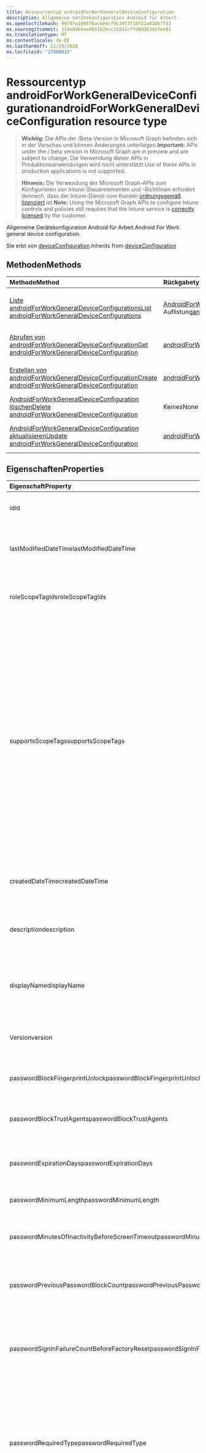 ```yaml
---
title: Ressourcentyp androidForWorkGeneralDeviceConfiguration
description: Allgemeine Gerätekonfiguration Android für Arbeit.
ms.openlocfilehash: 9979fa108970acbe4cf9c39f3f10f22a818b77d3
ms.sourcegitcommit: 334e84b4aed63162bcc31831cffd6d363dafee02
ms.translationtype: MT
ms.contentlocale: de-DE
ms.lasthandoff: 11/29/2018
ms.locfileid: "27060815"
---
```

# <a name="androidforworkgeneraldeviceconfiguration-resource-type"></a><span data-ttu-id="d203d-103">Ressourcentyp androidForWorkGeneralDeviceConfiguration</span><span class="sxs-lookup"><span data-stu-id="d203d-103">androidForWorkGeneralDeviceConfiguration resource type</span></span>

> <span data-ttu-id="d203d-104">**Wichtig:** Die APIs der /Beta-Version in Microsoft Graph befinden sich in der Vorschau und können Änderungen unterliegen.</span><span class="sxs-lookup"><span data-stu-id="d203d-104">**Important:** APIs under the / beta version in Microsoft Graph are in preview and are subject to change.</span></span> <span data-ttu-id="d203d-105">Die Verwendung dieser APIs in Produktionsanwendungen wird nicht unterstützt.</span><span class="sxs-lookup"><span data-stu-id="d203d-105">Use of these APIs in production applications is not supported.</span></span>

> <span data-ttu-id="d203d-106">**Hinweis:** Die Verwendung der Microsoft Graph-APIs zum Konfigurieren von Intune-Steuerelementen und -Richtlinien erfordert dennoch, dass der Intune-Dienst vom Kunden [ordnungsgemäß lizenziert](https://go.microsoft.com/fwlink/?linkid=839381) ist.</span><span class="sxs-lookup"><span data-stu-id="d203d-106">**Note:** Using the Microsoft Graph APIs to configure Intune controls and policies still requires that the Intune service is [correctly licensed](https://go.microsoft.com/fwlink/?linkid=839381) by the customer.</span></span>

<span data-ttu-id="d203d-107">Allgemeine Gerätekonfiguration Android für Arbeit.</span><span class="sxs-lookup"><span data-stu-id="d203d-107">Android For Work general device configuration.</span></span>

<span data-ttu-id="d203d-108">Sie erbt von [deviceConfiguration](../resources/intune-deviceconfig-deviceconfiguration.md).</span><span class="sxs-lookup"><span data-stu-id="d203d-108">Inherits from [deviceConfiguration](../resources/intune-deviceconfig-deviceconfiguration.md)</span></span>

## <a name="methods"></a><span data-ttu-id="d203d-109">Methoden</span><span class="sxs-lookup"><span data-stu-id="d203d-109">Methods</span></span>
|<span data-ttu-id="d203d-110">Methode</span><span class="sxs-lookup"><span data-stu-id="d203d-110">Method</span></span>|<span data-ttu-id="d203d-111">Rückgabetyp</span><span class="sxs-lookup"><span data-stu-id="d203d-111">Return Type</span></span>|<span data-ttu-id="d203d-112">Beschreibung</span><span class="sxs-lookup"><span data-stu-id="d203d-112">Description</span></span>|
|:---|:---|:---|
|[<span data-ttu-id="d203d-113">Liste androidForWorkGeneralDeviceConfigurations</span><span class="sxs-lookup"><span data-stu-id="d203d-113">List androidForWorkGeneralDeviceConfigurations</span></span>](../api/intune-deviceconfig-androidforworkgeneraldeviceconfiguration-list.md)|<span data-ttu-id="d203d-114">[AndroidForWorkGeneralDeviceConfiguration](../resources/intune-deviceconfig-androidforworkgeneraldeviceconfiguration.md) -Auflistung</span><span class="sxs-lookup"><span data-stu-id="d203d-114">[androidForWorkGeneralDeviceConfiguration](../resources/intune-deviceconfig-androidforworkgeneraldeviceconfiguration.md) collection</span></span>|<span data-ttu-id="d203d-115">Listeneigenschaften und Beziehungen der [AndroidForWorkGeneralDeviceConfiguration](../resources/intune-deviceconfig-androidforworkgeneraldeviceconfiguration.md) -Objekte.</span><span class="sxs-lookup"><span data-stu-id="d203d-115">List properties and relationships of the [androidForWorkGeneralDeviceConfiguration](../resources/intune-deviceconfig-androidforworkgeneraldeviceconfiguration.md) objects.</span></span>|
|[<span data-ttu-id="d203d-116">Abrufen von androidForWorkGeneralDeviceConfiguration</span><span class="sxs-lookup"><span data-stu-id="d203d-116">Get androidForWorkGeneralDeviceConfiguration</span></span>](../api/intune-deviceconfig-androidforworkgeneraldeviceconfiguration-get.md)|[<span data-ttu-id="d203d-117">androidForWorkGeneralDeviceConfiguration</span><span class="sxs-lookup"><span data-stu-id="d203d-117">androidForWorkGeneralDeviceConfiguration</span></span>](../resources/intune-deviceconfig-androidforworkgeneraldeviceconfiguration.md)|<span data-ttu-id="d203d-118">Lesen Sie Eigenschaften und Beziehungen des [AndroidForWorkGeneralDeviceConfiguration](../resources/intune-deviceconfig-androidforworkgeneraldeviceconfiguration.md) -Objekts.</span><span class="sxs-lookup"><span data-stu-id="d203d-118">Read properties and relationships of the [androidForWorkGeneralDeviceConfiguration](../resources/intune-deviceconfig-androidforworkgeneraldeviceconfiguration.md) object.</span></span>|
|[<span data-ttu-id="d203d-119">Erstellen von androidForWorkGeneralDeviceConfiguration</span><span class="sxs-lookup"><span data-stu-id="d203d-119">Create androidForWorkGeneralDeviceConfiguration</span></span>](../api/intune-deviceconfig-androidforworkgeneraldeviceconfiguration-create.md)|[<span data-ttu-id="d203d-120">androidForWorkGeneralDeviceConfiguration</span><span class="sxs-lookup"><span data-stu-id="d203d-120">androidForWorkGeneralDeviceConfiguration</span></span>](../resources/intune-deviceconfig-androidforworkgeneraldeviceconfiguration.md)|<span data-ttu-id="d203d-121">Erstellen eines neuen [AndroidForWorkGeneralDeviceConfiguration](../resources/intune-deviceconfig-androidforworkgeneraldeviceconfiguration.md) -Objekts.</span><span class="sxs-lookup"><span data-stu-id="d203d-121">Create a new [androidForWorkGeneralDeviceConfiguration](../resources/intune-deviceconfig-androidforworkgeneraldeviceconfiguration.md) object.</span></span>|
|[<span data-ttu-id="d203d-122">AndroidForWorkGeneralDeviceConfiguration löschen</span><span class="sxs-lookup"><span data-stu-id="d203d-122">Delete androidForWorkGeneralDeviceConfiguration</span></span>](../api/intune-deviceconfig-androidforworkgeneraldeviceconfiguration-delete.md)|<span data-ttu-id="d203d-123">Keines</span><span class="sxs-lookup"><span data-stu-id="d203d-123">None</span></span>|<span data-ttu-id="d203d-124">Löscht eine [AndroidForWorkGeneralDeviceConfiguration](../resources/intune-deviceconfig-androidforworkgeneraldeviceconfiguration.md).</span><span class="sxs-lookup"><span data-stu-id="d203d-124">Deletes a [androidForWorkGeneralDeviceConfiguration](../resources/intune-deviceconfig-androidforworkgeneraldeviceconfiguration.md).</span></span>|
|[<span data-ttu-id="d203d-125">AndroidForWorkGeneralDeviceConfiguration aktualisieren</span><span class="sxs-lookup"><span data-stu-id="d203d-125">Update androidForWorkGeneralDeviceConfiguration</span></span>](../api/intune-deviceconfig-androidforworkgeneraldeviceconfiguration-update.md)|[<span data-ttu-id="d203d-126">androidForWorkGeneralDeviceConfiguration</span><span class="sxs-lookup"><span data-stu-id="d203d-126">androidForWorkGeneralDeviceConfiguration</span></span>](../resources/intune-deviceconfig-androidforworkgeneraldeviceconfiguration.md)|<span data-ttu-id="d203d-127">Aktualisieren Sie die Eigenschaften eines [AndroidForWorkGeneralDeviceConfiguration](../resources/intune-deviceconfig-androidforworkgeneraldeviceconfiguration.md) -Objekts.</span><span class="sxs-lookup"><span data-stu-id="d203d-127">Update the properties of a [androidForWorkGeneralDeviceConfiguration](../resources/intune-deviceconfig-androidforworkgeneraldeviceconfiguration.md) object.</span></span>|

## <a name="properties"></a><span data-ttu-id="d203d-128">Eigenschaften</span><span class="sxs-lookup"><span data-stu-id="d203d-128">Properties</span></span>
|<span data-ttu-id="d203d-129">Eigenschaft</span><span class="sxs-lookup"><span data-stu-id="d203d-129">Property</span></span>|<span data-ttu-id="d203d-130">Typ</span><span class="sxs-lookup"><span data-stu-id="d203d-130">Type</span></span>|<span data-ttu-id="d203d-131">Beschreibung</span><span class="sxs-lookup"><span data-stu-id="d203d-131">Description</span></span>|
|:---|:---|:---|
|<span data-ttu-id="d203d-132">id</span><span class="sxs-lookup"><span data-stu-id="d203d-132">id</span></span>|<span data-ttu-id="d203d-133">String</span><span class="sxs-lookup"><span data-stu-id="d203d-133">String</span></span>|<span data-ttu-id="d203d-134">Schlüssel der Entität</span><span class="sxs-lookup"><span data-stu-id="d203d-134">Key of the entity.</span></span> <span data-ttu-id="d203d-135">Geerbt von [deviceConfiguration](../resources/intune-deviceconfig-deviceconfiguration.md).</span><span class="sxs-lookup"><span data-stu-id="d203d-135">Inherited from [deviceConfiguration](../resources/intune-deviceconfig-deviceconfiguration.md)</span></span>|
|<span data-ttu-id="d203d-136">lastModifiedDateTime</span><span class="sxs-lookup"><span data-stu-id="d203d-136">lastModifiedDateTime</span></span>|<span data-ttu-id="d203d-137">DateTimeOffset</span><span class="sxs-lookup"><span data-stu-id="d203d-137">DateTimeOffset</span></span>|<span data-ttu-id="d203d-138">Datum und Uhrzeit der letzten Änderung des Objekts.</span><span class="sxs-lookup"><span data-stu-id="d203d-138">DateTime the object was last modified.</span></span> <span data-ttu-id="d203d-139">Geerbt von [deviceConfiguration](../resources/intune-deviceconfig-deviceconfiguration.md).</span><span class="sxs-lookup"><span data-stu-id="d203d-139">Inherited from [deviceConfiguration](../resources/intune-deviceconfig-deviceconfiguration.md)</span></span>|
|<span data-ttu-id="d203d-140">roleScopeTagIds</span><span class="sxs-lookup"><span data-stu-id="d203d-140">roleScopeTagIds</span></span>|<span data-ttu-id="d203d-141">Collection von Objekten des Typs „String“</span><span class="sxs-lookup"><span data-stu-id="d203d-141">String collection</span></span>|<span data-ttu-id="d203d-142">Liste der Bereich Tags für diese Instanz der Entität.</span><span class="sxs-lookup"><span data-stu-id="d203d-142">List of Scope Tags for this Entity instance.</span></span> <span data-ttu-id="d203d-143">Geerbt von [deviceConfiguration](../resources/intune-deviceconfig-deviceconfiguration.md).</span><span class="sxs-lookup"><span data-stu-id="d203d-143">Inherited from [deviceConfiguration](../resources/intune-deviceconfig-deviceconfiguration.md)</span></span>|
|<span data-ttu-id="d203d-144">supportsScopeTags</span><span class="sxs-lookup"><span data-stu-id="d203d-144">supportsScopeTags</span></span>|<span data-ttu-id="d203d-145">Boolesch</span><span class="sxs-lookup"><span data-stu-id="d203d-145">Boolean</span></span>|<span data-ttu-id="d203d-146">Gibt an, ob die zugrunde liegende Gerätekonfiguration die Zuweisung von Bereich Kategorien unterstützt.</span><span class="sxs-lookup"><span data-stu-id="d203d-146">Indicates whether or not the underlying Device Configuration supports the assignment of scope tags.</span></span> <span data-ttu-id="d203d-147">Zuweisen der ScopeTags-Eigenschaft ist nicht zulässig, wenn dieser Wert false ist und Entitäten nicht bereichsbezogenen Benutzern angezeigt werden.</span><span class="sxs-lookup"><span data-stu-id="d203d-147">Assigning to the ScopeTags property is not allowed when this value is false and entities will not be visible to scoped users.</span></span> <span data-ttu-id="d203d-148">Dies tritt für Legacy-Richtlinien in Silverlight erstellt und kann durch Löschen und Neuerstellen der Richtlinie in der Azure-Verwaltungsportal aufgelöst werden.</span><span class="sxs-lookup"><span data-stu-id="d203d-148">This occurs for Legacy policies created in Silverlight and can be resolved by deleting and recreating the policy in the Azure Portal.</span></span> <span data-ttu-id="d203d-149">Diese Eigenschaft ist schreibgeschützt.</span><span class="sxs-lookup"><span data-stu-id="d203d-149">This property is read-only.</span></span> <span data-ttu-id="d203d-150">Geerbt von [deviceConfiguration](../resources/intune-deviceconfig-deviceconfiguration.md).</span><span class="sxs-lookup"><span data-stu-id="d203d-150">Inherited from [deviceConfiguration](../resources/intune-deviceconfig-deviceconfiguration.md)</span></span>|
|<span data-ttu-id="d203d-151">createdDateTime</span><span class="sxs-lookup"><span data-stu-id="d203d-151">createdDateTime</span></span>|<span data-ttu-id="d203d-152">DateTimeOffset</span><span class="sxs-lookup"><span data-stu-id="d203d-152">DateTimeOffset</span></span>|<span data-ttu-id="d203d-153">Datum und Uhrzeit der Erstellung des Objekts.</span><span class="sxs-lookup"><span data-stu-id="d203d-153">DateTime the object was created.</span></span> <span data-ttu-id="d203d-154">Geerbt von [deviceConfiguration](../resources/intune-deviceconfig-deviceconfiguration.md).</span><span class="sxs-lookup"><span data-stu-id="d203d-154">Inherited from [deviceConfiguration](../resources/intune-deviceconfig-deviceconfiguration.md)</span></span>|
|<span data-ttu-id="d203d-155">description</span><span class="sxs-lookup"><span data-stu-id="d203d-155">description</span></span>|<span data-ttu-id="d203d-156">String</span><span class="sxs-lookup"><span data-stu-id="d203d-156">String</span></span>|<span data-ttu-id="d203d-157">Beschreibung der Gerätekonfiguration (vom Administrator festgelegt).</span><span class="sxs-lookup"><span data-stu-id="d203d-157">Admin provided description of the Device Configuration.</span></span> <span data-ttu-id="d203d-158">Geerbt von [deviceConfiguration](../resources/intune-deviceconfig-deviceconfiguration.md).</span><span class="sxs-lookup"><span data-stu-id="d203d-158">Inherited from [deviceConfiguration](../resources/intune-deviceconfig-deviceconfiguration.md)</span></span>|
|<span data-ttu-id="d203d-159">displayName</span><span class="sxs-lookup"><span data-stu-id="d203d-159">displayName</span></span>|<span data-ttu-id="d203d-160">String</span><span class="sxs-lookup"><span data-stu-id="d203d-160">String</span></span>|<span data-ttu-id="d203d-161">Name der Gerätekonfiguration (vom Administrator festgelegt).</span><span class="sxs-lookup"><span data-stu-id="d203d-161">Admin provided name of the device configuration.</span></span> <span data-ttu-id="d203d-162">Geerbt von [deviceConfiguration](../resources/intune-deviceconfig-deviceconfiguration.md).</span><span class="sxs-lookup"><span data-stu-id="d203d-162">Inherited from [deviceConfiguration](../resources/intune-deviceconfig-deviceconfiguration.md)</span></span>|
|<span data-ttu-id="d203d-163">Version</span><span class="sxs-lookup"><span data-stu-id="d203d-163">version</span></span>|<span data-ttu-id="d203d-164">Int32</span><span class="sxs-lookup"><span data-stu-id="d203d-164">Int32</span></span>|<span data-ttu-id="d203d-165">Version der Gerätekonfiguration.</span><span class="sxs-lookup"><span data-stu-id="d203d-165">Version of the device configuration.</span></span> <span data-ttu-id="d203d-166">Geerbt von [deviceConfiguration](../resources/intune-deviceconfig-deviceconfiguration.md).</span><span class="sxs-lookup"><span data-stu-id="d203d-166">Inherited from [deviceConfiguration](../resources/intune-deviceconfig-deviceconfiguration.md)</span></span>|
|<span data-ttu-id="d203d-167">passwordBlockFingerprintUnlock</span><span class="sxs-lookup"><span data-stu-id="d203d-167">passwordBlockFingerprintUnlock</span></span>|<span data-ttu-id="d203d-168">Boolescher Wert</span><span class="sxs-lookup"><span data-stu-id="d203d-168">Boolean</span></span>|<span data-ttu-id="d203d-169">Gibt an, ob die Entsperrung durch Fingerabdruck blockiert werden soll.</span><span class="sxs-lookup"><span data-stu-id="d203d-169">Indicates whether or not to block fingerprint unlock.</span></span>|
|<span data-ttu-id="d203d-170">passwordBlockTrustAgents</span><span class="sxs-lookup"><span data-stu-id="d203d-170">passwordBlockTrustAgents</span></span>|<span data-ttu-id="d203d-171">Boolescher Wert</span><span class="sxs-lookup"><span data-stu-id="d203d-171">Boolean</span></span>|<span data-ttu-id="d203d-172">Gibt an, ob Smart Lock oder andere Vertrauensstellungs-Agents blockiert werden sollen.</span><span class="sxs-lookup"><span data-stu-id="d203d-172">Indicates whether or not to block Smart Lock and other trust agents.</span></span>|
|<span data-ttu-id="d203d-173">passwordExpirationDays</span><span class="sxs-lookup"><span data-stu-id="d203d-173">passwordExpirationDays</span></span>|<span data-ttu-id="d203d-174">Int32</span><span class="sxs-lookup"><span data-stu-id="d203d-174">Int32</span></span>|<span data-ttu-id="d203d-175">Zeit in Tagen bis zum Ablaufen des Kennworts.</span><span class="sxs-lookup"><span data-stu-id="d203d-175">Number of days before the password expires.</span></span> <span data-ttu-id="d203d-176">Gültige Werte: 1 bis 365.</span><span class="sxs-lookup"><span data-stu-id="d203d-176">Valid values 1 to 365</span></span>|
|<span data-ttu-id="d203d-177">passwordMinimumLength</span><span class="sxs-lookup"><span data-stu-id="d203d-177">passwordMinimumLength</span></span>|<span data-ttu-id="d203d-178">Int32</span><span class="sxs-lookup"><span data-stu-id="d203d-178">Int32</span></span>|<span data-ttu-id="d203d-179">Mindestlänge von Kennwörtern.</span><span class="sxs-lookup"><span data-stu-id="d203d-179">Minimum length of passwords.</span></span> <span data-ttu-id="d203d-180">Gültige Werte: 4 bis 16.</span><span class="sxs-lookup"><span data-stu-id="d203d-180">Valid values 4 to 16</span></span>|
|<span data-ttu-id="d203d-181">passwordMinutesOfInactivityBeforeScreenTimeout</span><span class="sxs-lookup"><span data-stu-id="d203d-181">passwordMinutesOfInactivityBeforeScreenTimeout</span></span>|<span data-ttu-id="d203d-182">Int32</span><span class="sxs-lookup"><span data-stu-id="d203d-182">Int32</span></span>|<span data-ttu-id="d203d-183">Zeitraum von Inaktivität in Minuten, bevor es zu einem Bildschirmtimeout kommt</span><span class="sxs-lookup"><span data-stu-id="d203d-183">Minutes of inactivity before the screen times out.</span></span>|
|<span data-ttu-id="d203d-184">passwordPreviousPasswordBlockCount</span><span class="sxs-lookup"><span data-stu-id="d203d-184">passwordPreviousPasswordBlockCount</span></span>|<span data-ttu-id="d203d-185">Int32</span><span class="sxs-lookup"><span data-stu-id="d203d-185">Int32</span></span>|<span data-ttu-id="d203d-186">Anzahl der zuletzt verwendeten Kennwörter, die nicht erneut verwendet werden dürfen.</span><span class="sxs-lookup"><span data-stu-id="d203d-186">Number of previous passwords to block.</span></span> <span data-ttu-id="d203d-187">Gültige Werte: 0 bis 24.</span><span class="sxs-lookup"><span data-stu-id="d203d-187">Valid values 0 to 24</span></span>|
|<span data-ttu-id="d203d-188">passwordSignInFailureCountBeforeFactoryReset</span><span class="sxs-lookup"><span data-stu-id="d203d-188">passwordSignInFailureCountBeforeFactoryReset</span></span>|<span data-ttu-id="d203d-189">Int32</span><span class="sxs-lookup"><span data-stu-id="d203d-189">Int32</span></span>|<span data-ttu-id="d203d-190">Legt fest, nach wie vielen fehlgeschlagenen Anmeldeversuchen eine Zurücksetzung auf die Werkseinstellungen durchgeführt wird.</span><span class="sxs-lookup"><span data-stu-id="d203d-190">Number of sign in failures allowed before factory reset.</span></span> <span data-ttu-id="d203d-191">Gültige Werte: 4 bis 11.</span><span class="sxs-lookup"><span data-stu-id="d203d-191">Valid values 4 to 11</span></span>|
|<span data-ttu-id="d203d-192">passwordRequiredType</span><span class="sxs-lookup"><span data-stu-id="d203d-192">passwordRequiredType</span></span>|[<span data-ttu-id="d203d-193">androidForWorkRequiredPasswordType</span><span class="sxs-lookup"><span data-stu-id="d203d-193">androidForWorkRequiredPasswordType</span></span>](../resources/intune-deviceconfig-androidforworkrequiredpasswordtype.md)|<span data-ttu-id="d203d-194">Geforderter Kennworttyp.</span><span class="sxs-lookup"><span data-stu-id="d203d-194">Type of password that is required.</span></span> <span data-ttu-id="d203d-195">Mögliche Werte sind: `deviceDefault`, `lowSecurityBiometric`, `required`, `atLeastNumeric`, `numericComplex`, `atLeastAlphabetic`, `atLeastAlphanumeric` und `alphanumericWithSymbols`.</span><span class="sxs-lookup"><span data-stu-id="d203d-195">Possible values are: `deviceDefault`, `lowSecurityBiometric`, `required`, `atLeastNumeric`, `numericComplex`, `atLeastAlphabetic`, `atLeastAlphanumeric`, `alphanumericWithSymbols`.</span></span>|
|<span data-ttu-id="d203d-196">workProfileDataSharingType</span><span class="sxs-lookup"><span data-stu-id="d203d-196">workProfileDataSharingType</span></span>|[<span data-ttu-id="d203d-197">androidForWorkCrossProfileDataSharingType</span><span class="sxs-lookup"><span data-stu-id="d203d-197">androidForWorkCrossProfileDataSharingType</span></span>](../resources/intune-deviceconfig-androidforworkcrossprofiledatasharingtype.md)|<span data-ttu-id="d203d-198">Typ der Daten, die Freigabe ist zulässig.</span><span class="sxs-lookup"><span data-stu-id="d203d-198">Type of data sharing that is allowed.</span></span> <span data-ttu-id="d203d-199">Mögliche Werte: sind `deviceDefault`, `preventAny`, `allowPersonalToWork` und `noRestrictions`.</span><span class="sxs-lookup"><span data-stu-id="d203d-199">Possible values are: `deviceDefault`, `preventAny`, `allowPersonalToWork`, `noRestrictions`.</span></span>|
|<span data-ttu-id="d203d-200">workProfileBlockNotificationsWhileDeviceLocked</span><span class="sxs-lookup"><span data-stu-id="d203d-200">workProfileBlockNotificationsWhileDeviceLocked</span></span>|<span data-ttu-id="d203d-201">Boolesch</span><span class="sxs-lookup"><span data-stu-id="d203d-201">Boolean</span></span>|<span data-ttu-id="d203d-202">Gibt an, ob beim Gerät gesperrt Benachrichtigungen zu blockieren.</span><span class="sxs-lookup"><span data-stu-id="d203d-202">Indicates whether or not to block notifications while device locked.</span></span>|
|<span data-ttu-id="d203d-203">workProfileBlockAddingAccounts</span><span class="sxs-lookup"><span data-stu-id="d203d-203">workProfileBlockAddingAccounts</span></span>|<span data-ttu-id="d203d-204">Boolesch</span><span class="sxs-lookup"><span data-stu-id="d203d-204">Boolean</span></span>|<span data-ttu-id="d203d-205">Blockieren Sie den Benutzer hinzufügen/entfernen von Konten im Profil Arbeit.</span><span class="sxs-lookup"><span data-stu-id="d203d-205">Block users from adding/removing accounts in work profile.</span></span>|
|<span data-ttu-id="d203d-206">workProfileBluetoothEnableContactSharing</span><span class="sxs-lookup"><span data-stu-id="d203d-206">workProfileBluetoothEnableContactSharing</span></span>|<span data-ttu-id="d203d-207">Boolesch</span><span class="sxs-lookup"><span data-stu-id="d203d-207">Boolean</span></span>|<span data-ttu-id="d203d-208">Können Sie Bluetooth-Geräte können Kontakte im Unternehmen zugreifen.</span><span class="sxs-lookup"><span data-stu-id="d203d-208">Allow bluetooth devices to access enterprise contacts.</span></span>|
|<span data-ttu-id="d203d-209">workProfileBlockScreenCapture</span><span class="sxs-lookup"><span data-stu-id="d203d-209">workProfileBlockScreenCapture</span></span>|<span data-ttu-id="d203d-210">Boolesch</span><span class="sxs-lookup"><span data-stu-id="d203d-210">Boolean</span></span>|<span data-ttu-id="d203d-211">Blockiert die Bildschirmaufnahme im Profil Arbeit.</span><span class="sxs-lookup"><span data-stu-id="d203d-211">Block screen capture in work profile.</span></span>|
|<span data-ttu-id="d203d-212">workProfileBlockCrossProfileCallerId</span><span class="sxs-lookup"><span data-stu-id="d203d-212">workProfileBlockCrossProfileCallerId</span></span>|<span data-ttu-id="d203d-213">Boolesch</span><span class="sxs-lookup"><span data-stu-id="d203d-213">Boolean</span></span>|<span data-ttu-id="d203d-214">Block Anzeige Arbeit Profil Anrufer-ID im persönlichen Profil.</span><span class="sxs-lookup"><span data-stu-id="d203d-214">Block display work profile caller ID in personal profile.</span></span>|
|<span data-ttu-id="d203d-215">workProfileBlockCamera</span><span class="sxs-lookup"><span data-stu-id="d203d-215">workProfileBlockCamera</span></span>|<span data-ttu-id="d203d-216">Boolesch</span><span class="sxs-lookup"><span data-stu-id="d203d-216">Boolean</span></span>|<span data-ttu-id="d203d-217">Blockieren der Profil Kamera.</span><span class="sxs-lookup"><span data-stu-id="d203d-217">Block work profile camera.</span></span>|
|<span data-ttu-id="d203d-218">workProfileBlockCrossProfileContactsSearch</span><span class="sxs-lookup"><span data-stu-id="d203d-218">workProfileBlockCrossProfileContactsSearch</span></span>|<span data-ttu-id="d203d-219">Boolesch</span><span class="sxs-lookup"><span data-stu-id="d203d-219">Boolean</span></span>|<span data-ttu-id="d203d-220">Verfügbarkeit der Block Arbeit Profil Kontakte im persönlichen Profil.</span><span class="sxs-lookup"><span data-stu-id="d203d-220">Block work profile contacts availability in personal profile.</span></span>|
|<span data-ttu-id="d203d-221">workProfileBlockCrossProfileCopyPaste</span><span class="sxs-lookup"><span data-stu-id="d203d-221">workProfileBlockCrossProfileCopyPaste</span></span>|<span data-ttu-id="d203d-222">Boolesch</span><span class="sxs-lookup"><span data-stu-id="d203d-222">Boolean</span></span>|<span data-ttu-id="d203d-223">Boolescher Wert, der angibt, wenn die Einstellung firewallübergreifenden disallow Profil kopieren und einfügen aktiviert ist.</span><span class="sxs-lookup"><span data-stu-id="d203d-223">Boolean that indicates if the setting disallow cross profile copy/paste is enabled.</span></span>|
|<span data-ttu-id="d203d-224">workProfileDefaultAppPermissionPolicy</span><span class="sxs-lookup"><span data-stu-id="d203d-224">workProfileDefaultAppPermissionPolicy</span></span>|[<span data-ttu-id="d203d-225">androidForWorkDefaultAppPermissionPolicyType</span><span class="sxs-lookup"><span data-stu-id="d203d-225">androidForWorkDefaultAppPermissionPolicyType</span></span>](../resources/intune-deviceconfig-androidforworkdefaultapppermissionpolicytype.md)|<span data-ttu-id="d203d-226">Geforderter Kennworttyp.</span><span class="sxs-lookup"><span data-stu-id="d203d-226">Type of password that is required.</span></span> <span data-ttu-id="d203d-227">Mögliche Werte: sind `deviceDefault`, `prompt`, `autoGrant` und `autoDeny`.</span><span class="sxs-lookup"><span data-stu-id="d203d-227">Possible values are: `deviceDefault`, `prompt`, `autoGrant`, `autoDeny`.</span></span>|
|<span data-ttu-id="d203d-228">workProfilePasswordBlockFingerprintUnlock</span><span class="sxs-lookup"><span data-stu-id="d203d-228">workProfilePasswordBlockFingerprintUnlock</span></span>|<span data-ttu-id="d203d-229">Boolesch</span><span class="sxs-lookup"><span data-stu-id="d203d-229">Boolean</span></span>|<span data-ttu-id="d203d-230">Gibt an, ob blockieren Fingerabdruck Entsperren für Arbeit Profil.</span><span class="sxs-lookup"><span data-stu-id="d203d-230">Indicates whether or not to block fingerprint unlock for work profile.</span></span>|
|<span data-ttu-id="d203d-231">workProfilePasswordBlockTrustAgents</span><span class="sxs-lookup"><span data-stu-id="d203d-231">workProfilePasswordBlockTrustAgents</span></span>|<span data-ttu-id="d203d-232">Boolesch</span><span class="sxs-lookup"><span data-stu-id="d203d-232">Boolean</span></span>|<span data-ttu-id="d203d-233">Gibt an, ob intelligente sperren und andere Trust-Agenten für Arbeit Profil zu blockieren.</span><span class="sxs-lookup"><span data-stu-id="d203d-233">Indicates whether or not to block Smart Lock and other trust agents for work profile.</span></span>|
|<span data-ttu-id="d203d-234">workProfilePasswordExpirationDays</span><span class="sxs-lookup"><span data-stu-id="d203d-234">workProfilePasswordExpirationDays</span></span>|<span data-ttu-id="d203d-235">Int32</span><span class="sxs-lookup"><span data-stu-id="d203d-235">Int32</span></span>|<span data-ttu-id="d203d-236">Anzahl von Tagen vor der Arbeit Profilkennwort läuft ab.</span><span class="sxs-lookup"><span data-stu-id="d203d-236">Number of days before the work profile password expires.</span></span> <span data-ttu-id="d203d-237">Gültige Werte: 1 bis 365.</span><span class="sxs-lookup"><span data-stu-id="d203d-237">Valid values 1 to 365</span></span>|
|<span data-ttu-id="d203d-238">workProfilePasswordMinimumLength</span><span class="sxs-lookup"><span data-stu-id="d203d-238">workProfilePasswordMinimumLength</span></span>|<span data-ttu-id="d203d-239">Int32</span><span class="sxs-lookup"><span data-stu-id="d203d-239">Int32</span></span>|<span data-ttu-id="d203d-240">Minimale Länge der Arbeit Profilkennwort.</span><span class="sxs-lookup"><span data-stu-id="d203d-240">Minimum length of work profile password.</span></span> <span data-ttu-id="d203d-241">Gültige Werte: 4 bis 16.</span><span class="sxs-lookup"><span data-stu-id="d203d-241">Valid values 4 to 16</span></span>|
|<span data-ttu-id="d203d-242">workProfilePasswordMinNumericCharacters</span><span class="sxs-lookup"><span data-stu-id="d203d-242">workProfilePasswordMinNumericCharacters</span></span>|<span data-ttu-id="d203d-243">Int32</span><span class="sxs-lookup"><span data-stu-id="d203d-243">Int32</span></span>|<span data-ttu-id="d203d-244">Minimale Anzahl der numerische Zeichen in Arbeit Profilkennwort erforderlich.</span><span class="sxs-lookup"><span data-stu-id="d203d-244">Minimum # of numeric characters required in work profile password.</span></span> <span data-ttu-id="d203d-245">Gültige Werte 1 bis 10</span><span class="sxs-lookup"><span data-stu-id="d203d-245">Valid values 1 to 10</span></span>|
|<span data-ttu-id="d203d-246">workProfilePasswordMinNonLetterCharacters</span><span class="sxs-lookup"><span data-stu-id="d203d-246">workProfilePasswordMinNonLetterCharacters</span></span>|<span data-ttu-id="d203d-247">Int32</span><span class="sxs-lookup"><span data-stu-id="d203d-247">Int32</span></span>|<span data-ttu-id="d203d-248">Minimale Anzahl der nicht-Buchstaben in Arbeit Profilkennwort erforderlich.</span><span class="sxs-lookup"><span data-stu-id="d203d-248">Minimum # of non-letter characters required in work profile password.</span></span> <span data-ttu-id="d203d-249">Gültige Werte 1 bis 10</span><span class="sxs-lookup"><span data-stu-id="d203d-249">Valid values 1 to 10</span></span>|
|<span data-ttu-id="d203d-250">workProfilePasswordMinLetterCharacters</span><span class="sxs-lookup"><span data-stu-id="d203d-250">workProfilePasswordMinLetterCharacters</span></span>|<span data-ttu-id="d203d-251">Int32</span><span class="sxs-lookup"><span data-stu-id="d203d-251">Int32</span></span>|<span data-ttu-id="d203d-252">Minimale Anzahl der Buchstaben in Arbeit Profilkennwort erforderlich.</span><span class="sxs-lookup"><span data-stu-id="d203d-252">Minimum # of letter characters required in work profile password.</span></span> <span data-ttu-id="d203d-253">Gültige Werte 1 bis 10</span><span class="sxs-lookup"><span data-stu-id="d203d-253">Valid values 1 to 10</span></span>|
|<span data-ttu-id="d203d-254">workProfilePasswordMinLowerCaseCharacters</span><span class="sxs-lookup"><span data-stu-id="d203d-254">workProfilePasswordMinLowerCaseCharacters</span></span>|<span data-ttu-id="d203d-255">Int32</span><span class="sxs-lookup"><span data-stu-id="d203d-255">Int32</span></span>|<span data-ttu-id="d203d-256">Minimale Anzahl der Kleinbuchstaben in Arbeit Profilkennwort erforderlich.</span><span class="sxs-lookup"><span data-stu-id="d203d-256">Minimum # of lower-case characters required in work profile password.</span></span> <span data-ttu-id="d203d-257">Gültige Werte 1 bis 10</span><span class="sxs-lookup"><span data-stu-id="d203d-257">Valid values 1 to 10</span></span>|
|<span data-ttu-id="d203d-258">workProfilePasswordMinUpperCaseCharacters</span><span class="sxs-lookup"><span data-stu-id="d203d-258">workProfilePasswordMinUpperCaseCharacters</span></span>|<span data-ttu-id="d203d-259">Int32</span><span class="sxs-lookup"><span data-stu-id="d203d-259">Int32</span></span>|<span data-ttu-id="d203d-260">Minimale Anzahl der Großbuchstaben in Arbeit Profilkennwort erforderlich.</span><span class="sxs-lookup"><span data-stu-id="d203d-260">Minimum # of upper-case characters required in work profile password.</span></span> <span data-ttu-id="d203d-261">Gültige Werte 1 bis 10</span><span class="sxs-lookup"><span data-stu-id="d203d-261">Valid values 1 to 10</span></span>|
|<span data-ttu-id="d203d-262">workProfilePasswordMinSymbolCharacters</span><span class="sxs-lookup"><span data-stu-id="d203d-262">workProfilePasswordMinSymbolCharacters</span></span>|<span data-ttu-id="d203d-263">Int32</span><span class="sxs-lookup"><span data-stu-id="d203d-263">Int32</span></span>|<span data-ttu-id="d203d-264">Minimale Anzahl der Symbole in Arbeit Profilkennwort erforderlich.</span><span class="sxs-lookup"><span data-stu-id="d203d-264">Minimum # of symbols required in work profile password.</span></span> <span data-ttu-id="d203d-265">Gültige Werte 1 bis 10</span><span class="sxs-lookup"><span data-stu-id="d203d-265">Valid values 1 to 10</span></span>|
|<span data-ttu-id="d203d-266">workProfilePasswordMinutesOfInactivityBeforeScreenTimeout</span><span class="sxs-lookup"><span data-stu-id="d203d-266">workProfilePasswordMinutesOfInactivityBeforeScreenTimeout</span></span>|<span data-ttu-id="d203d-267">Int32</span><span class="sxs-lookup"><span data-stu-id="d203d-267">Int32</span></span>|<span data-ttu-id="d203d-268">Zeitraum von Inaktivität in Minuten, bevor es zu einem Bildschirmtimeout kommt</span><span class="sxs-lookup"><span data-stu-id="d203d-268">Minutes of inactivity before the screen times out.</span></span>|
|<span data-ttu-id="d203d-269">workProfilePasswordPreviousPasswordBlockCount</span><span class="sxs-lookup"><span data-stu-id="d203d-269">workProfilePasswordPreviousPasswordBlockCount</span></span>|<span data-ttu-id="d203d-270">Int32</span><span class="sxs-lookup"><span data-stu-id="d203d-270">Int32</span></span>|<span data-ttu-id="d203d-271">Anzahl der vorherigen Arbeit Profil Kennwörter zu blockieren.</span><span class="sxs-lookup"><span data-stu-id="d203d-271">Number of previous work profile passwords to block.</span></span> <span data-ttu-id="d203d-272">Gültige Werte: 0 bis 24.</span><span class="sxs-lookup"><span data-stu-id="d203d-272">Valid values 0 to 24</span></span>|
|<span data-ttu-id="d203d-273">workProfilePasswordSignInFailureCountBeforeFactoryReset</span><span class="sxs-lookup"><span data-stu-id="d203d-273">workProfilePasswordSignInFailureCountBeforeFactoryReset</span></span>|<span data-ttu-id="d203d-274">Int32</span><span class="sxs-lookup"><span data-stu-id="d203d-274">Int32</span></span>|<span data-ttu-id="d203d-275">Anzahl der Anmeldung Fehler zulässig sind, bevor Arbeit Profil entfernt wird und alle Daten gelöscht.</span><span class="sxs-lookup"><span data-stu-id="d203d-275">Number of sign in failures allowed before work profile is removed and all corporate data deleted.</span></span> <span data-ttu-id="d203d-276">Gültige Werte: 4 bis 11.</span><span class="sxs-lookup"><span data-stu-id="d203d-276">Valid values 4 to 11</span></span>|
|<span data-ttu-id="d203d-277">workProfilePasswordRequiredType</span><span class="sxs-lookup"><span data-stu-id="d203d-277">workProfilePasswordRequiredType</span></span>|[<span data-ttu-id="d203d-278">androidForWorkRequiredPasswordType</span><span class="sxs-lookup"><span data-stu-id="d203d-278">androidForWorkRequiredPasswordType</span></span>](../resources/intune-deviceconfig-androidforworkrequiredpasswordtype.md)|<span data-ttu-id="d203d-279">Typ der Arbeit Profilkennwort, das erforderlich ist.</span><span class="sxs-lookup"><span data-stu-id="d203d-279">Type of work profile password that is required.</span></span> <span data-ttu-id="d203d-280">Mögliche Werte sind: `deviceDefault`, `lowSecurityBiometric`, `required`, `atLeastNumeric`, `numericComplex`, `atLeastAlphabetic`, `atLeastAlphanumeric` und `alphanumericWithSymbols`.</span><span class="sxs-lookup"><span data-stu-id="d203d-280">Possible values are: `deviceDefault`, `lowSecurityBiometric`, `required`, `atLeastNumeric`, `numericComplex`, `atLeastAlphabetic`, `atLeastAlphanumeric`, `alphanumericWithSymbols`.</span></span>|
|<span data-ttu-id="d203d-281">workProfileRequirePassword</span><span class="sxs-lookup"><span data-stu-id="d203d-281">workProfileRequirePassword</span></span>|<span data-ttu-id="d203d-282">Boolesch</span><span class="sxs-lookup"><span data-stu-id="d203d-282">Boolean</span></span>|<span data-ttu-id="d203d-283">Kennwort erforderlich ist oder nicht für Arbeit Profil</span><span class="sxs-lookup"><span data-stu-id="d203d-283">Password is required or not for work profile</span></span>|
|<span data-ttu-id="d203d-284">securityRequireVerifyApps</span><span class="sxs-lookup"><span data-stu-id="d203d-284">securityRequireVerifyApps</span></span>|<span data-ttu-id="d203d-285">Boolescher Wert</span><span class="sxs-lookup"><span data-stu-id="d203d-285">Boolean</span></span>|<span data-ttu-id="d203d-286">Legt fest, dass die Android-Funktion „Verify Apps“ aktiviert sein muss.</span><span class="sxs-lookup"><span data-stu-id="d203d-286">Require the Android Verify apps feature is turned on.</span></span>|
|<span data-ttu-id="d203d-287">vpnAlwaysOnPackageIdentifier</span><span class="sxs-lookup"><span data-stu-id="d203d-287">vpnAlwaysOnPackageIdentifier</span></span>|<span data-ttu-id="d203d-288">String</span><span class="sxs-lookup"><span data-stu-id="d203d-288">String</span></span>|<span data-ttu-id="d203d-289">Aktivieren Sie Sperrmodus für immer auf VPN.</span><span class="sxs-lookup"><span data-stu-id="d203d-289">Enable lockdown mode for always-on VPN.</span></span>|
|<span data-ttu-id="d203d-290">vpnEnableAlwaysOnLockdownMode</span><span class="sxs-lookup"><span data-stu-id="d203d-290">vpnEnableAlwaysOnLockdownMode</span></span>|<span data-ttu-id="d203d-291">Boolesch</span><span class="sxs-lookup"><span data-stu-id="d203d-291">Boolean</span></span>|<span data-ttu-id="d203d-292">Aktivieren Sie Sperrmodus für immer auf VPN.</span><span class="sxs-lookup"><span data-stu-id="d203d-292">Enable lockdown mode for always-on VPN.</span></span>|

## <a name="relationships"></a><span data-ttu-id="d203d-293">Beziehungen</span><span class="sxs-lookup"><span data-stu-id="d203d-293">Relationships</span></span>
|<span data-ttu-id="d203d-294">Beziehung</span><span class="sxs-lookup"><span data-stu-id="d203d-294">Relationship</span></span>|<span data-ttu-id="d203d-295">Typ</span><span class="sxs-lookup"><span data-stu-id="d203d-295">Type</span></span>|<span data-ttu-id="d203d-296">Beschreibung</span><span class="sxs-lookup"><span data-stu-id="d203d-296">Description</span></span>|
|:---|:---|:---|
|<span data-ttu-id="d203d-297">groupAssignments</span><span class="sxs-lookup"><span data-stu-id="d203d-297">groupAssignments</span></span>|<span data-ttu-id="d203d-298">[DeviceConfigurationGroupAssignment](../resources/intune-deviceconfig-deviceconfigurationgroupassignment.md) -Auflistung</span><span class="sxs-lookup"><span data-stu-id="d203d-298">[deviceConfigurationGroupAssignment](../resources/intune-deviceconfig-deviceconfigurationgroupassignment.md) collection</span></span>|<span data-ttu-id="d203d-299">Die Liste derGruppenzuweisungen für das Gerätekonfigurationsprofil.</span><span class="sxs-lookup"><span data-stu-id="d203d-299">The list of group assignments for the device configuration profile.</span></span> <span data-ttu-id="d203d-300">Geerbt von [deviceConfiguration](../resources/intune-deviceconfig-deviceconfiguration.md).</span><span class="sxs-lookup"><span data-stu-id="d203d-300">Inherited from [deviceConfiguration](../resources/intune-deviceconfig-deviceconfiguration.md)</span></span>|
|<span data-ttu-id="d203d-301">assignments</span><span class="sxs-lookup"><span data-stu-id="d203d-301">assignments</span></span>|<span data-ttu-id="d203d-302">[deviceConfigurationAssignment](../resources/intune-deviceconfig-deviceconfigurationassignment.md)-Sammlung</span><span class="sxs-lookup"><span data-stu-id="d203d-302">[deviceConfigurationAssignment](../resources/intune-deviceconfig-deviceconfigurationassignment.md) collection</span></span>|<span data-ttu-id="d203d-303">Liste der Zuweisungen für das Gerätekonfigurationsprofil.</span><span class="sxs-lookup"><span data-stu-id="d203d-303">The list of assignments for the device configuration profile.</span></span> <span data-ttu-id="d203d-304">Geerbt von [deviceConfiguration](../resources/intune-deviceconfig-deviceconfiguration.md).</span><span class="sxs-lookup"><span data-stu-id="d203d-304">Inherited from [deviceConfiguration](../resources/intune-deviceconfig-deviceconfiguration.md)</span></span>|
|<span data-ttu-id="d203d-305">deviceStatuses</span><span class="sxs-lookup"><span data-stu-id="d203d-305">deviceStatuses</span></span>|<span data-ttu-id="d203d-306">[deviceConfigurationDeviceStatus](../resources/intune-deviceconfig-deviceconfigurationdevicestatus.md)-Sammlung</span><span class="sxs-lookup"><span data-stu-id="d203d-306">[deviceConfigurationDeviceStatus](../resources/intune-deviceconfig-deviceconfigurationdevicestatus.md) collection</span></span>|<span data-ttu-id="d203d-307">Installationsstatus der Gerätekonfiguration nach Gerät.</span><span class="sxs-lookup"><span data-stu-id="d203d-307">Device configuration installation status by device.</span></span> <span data-ttu-id="d203d-308">Geerbt von [deviceConfiguration](../resources/intune-deviceconfig-deviceconfiguration.md).</span><span class="sxs-lookup"><span data-stu-id="d203d-308">Inherited from [deviceConfiguration](../resources/intune-deviceconfig-deviceconfiguration.md)</span></span>|
|<span data-ttu-id="d203d-309">userStatuses</span><span class="sxs-lookup"><span data-stu-id="d203d-309">userStatuses</span></span>|<span data-ttu-id="d203d-310">[deviceConfigurationUserStatus](../resources/intune-deviceconfig-deviceconfigurationuserstatus.md)-Sammlung</span><span class="sxs-lookup"><span data-stu-id="d203d-310">[deviceConfigurationUserStatus](../resources/intune-deviceconfig-deviceconfigurationuserstatus.md) collection</span></span>|<span data-ttu-id="d203d-311">Gerät Konfiguration Installationsstatus durch Benutzer.</span><span class="sxs-lookup"><span data-stu-id="d203d-311">Device configuration installation status by user.</span></span> <span data-ttu-id="d203d-312">Geerbt von [deviceConfiguration](../resources/intune-deviceconfig-deviceconfiguration.md).</span><span class="sxs-lookup"><span data-stu-id="d203d-312">Inherited from [deviceConfiguration](../resources/intune-deviceconfig-deviceconfiguration.md)</span></span>|
|<span data-ttu-id="d203d-313">deviceStatusOverview</span><span class="sxs-lookup"><span data-stu-id="d203d-313">deviceStatusOverview</span></span>|[<span data-ttu-id="d203d-314">deviceConfigurationDeviceOverview</span><span class="sxs-lookup"><span data-stu-id="d203d-314">deviceConfigurationDeviceOverview</span></span>](../resources/intune-deviceconfig-deviceconfigurationdeviceoverview.md)|<span data-ttu-id="d203d-315">Übersicht über den Status der Gerätekonfiguration nach Gerät. Geerbt von [deviceConfiguration](../resources/intune-deviceconfig-deviceconfiguration.md).</span><span class="sxs-lookup"><span data-stu-id="d203d-315">Device Configuration devices status overview Inherited from [deviceConfiguration](../resources/intune-deviceconfig-deviceconfiguration.md)</span></span>|
|<span data-ttu-id="d203d-316">userStatusOverview</span><span class="sxs-lookup"><span data-stu-id="d203d-316">userStatusOverview</span></span>|[<span data-ttu-id="d203d-317">deviceConfigurationUserOverview</span><span class="sxs-lookup"><span data-stu-id="d203d-317">deviceConfigurationUserOverview</span></span>](../resources/intune-deviceconfig-deviceconfigurationuseroverview.md)|<span data-ttu-id="d203d-318">Übersicht über den Status der Gerätekonfiguration nach Benutzer. Geerbt von [deviceConfiguration](../resources/intune-deviceconfig-deviceconfiguration.md).</span><span class="sxs-lookup"><span data-stu-id="d203d-318">Device Configuration users status overview Inherited from [deviceConfiguration](../resources/intune-deviceconfig-deviceconfiguration.md)</span></span>|
|<span data-ttu-id="d203d-319">deviceSettingStateSummaries</span><span class="sxs-lookup"><span data-stu-id="d203d-319">deviceSettingStateSummaries</span></span>|<span data-ttu-id="d203d-320"> [settingStateDeviceSummary](../resources/intune-deviceconfig-settingstatedevicesummary.md)-Sammlung</span><span class="sxs-lookup"><span data-stu-id="d203d-320">[settingStateDeviceSummary](../resources/intune-deviceconfig-settingstatedevicesummary.md) collection</span></span>|<span data-ttu-id="d203d-321">Übersicht über den Einstellungsstatus für die Gerätekonfiguration nach Gerät. Geerbt von [deviceConfiguration](../resources/intune-deviceconfig-deviceconfiguration.md)</span><span class="sxs-lookup"><span data-stu-id="d203d-321">Device Configuration Setting State Device Summary Inherited from [deviceConfiguration](../resources/intune-deviceconfig-deviceconfiguration.md)</span></span>|

## <a name="json-representation"></a><span data-ttu-id="d203d-322">JSON-Darstellung</span><span class="sxs-lookup"><span data-stu-id="d203d-322">JSON Representation</span></span>
<span data-ttu-id="d203d-323">Es folgt eine JSON-Darstellung der Ressource.</span><span class="sxs-lookup"><span data-stu-id="d203d-323">Here is a JSON representation of the resource.</span></span>
<!-- {
  "blockType": "resource",
  "keyProperty": "id",
  "@odata.type": "microsoft.graph.androidForWorkGeneralDeviceConfiguration"
}
-->
``` json
{
  "@odata.type": "#microsoft.graph.androidForWorkGeneralDeviceConfiguration",
  "id": "String (identifier)",
  "lastModifiedDateTime": "String (timestamp)",
  "roleScopeTagIds": [
    "String"
  ],
  "supportsScopeTags": true,
  "createdDateTime": "String (timestamp)",
  "description": "String",
  "displayName": "String",
  "version": 1024,
  "passwordBlockFingerprintUnlock": true,
  "passwordBlockTrustAgents": true,
  "passwordExpirationDays": 1024,
  "passwordMinimumLength": 1024,
  "passwordMinutesOfInactivityBeforeScreenTimeout": 1024,
  "passwordPreviousPasswordBlockCount": 1024,
  "passwordSignInFailureCountBeforeFactoryReset": 1024,
  "passwordRequiredType": "String",
  "workProfileDataSharingType": "String",
  "workProfileBlockNotificationsWhileDeviceLocked": true,
  "workProfileBlockAddingAccounts": true,
  "workProfileBluetoothEnableContactSharing": true,
  "workProfileBlockScreenCapture": true,
  "workProfileBlockCrossProfileCallerId": true,
  "workProfileBlockCamera": true,
  "workProfileBlockCrossProfileContactsSearch": true,
  "workProfileBlockCrossProfileCopyPaste": true,
  "workProfileDefaultAppPermissionPolicy": "String",
  "workProfilePasswordBlockFingerprintUnlock": true,
  "workProfilePasswordBlockTrustAgents": true,
  "workProfilePasswordExpirationDays": 1024,
  "workProfilePasswordMinimumLength": 1024,
  "workProfilePasswordMinNumericCharacters": 1024,
  "workProfilePasswordMinNonLetterCharacters": 1024,
  "workProfilePasswordMinLetterCharacters": 1024,
  "workProfilePasswordMinLowerCaseCharacters": 1024,
  "workProfilePasswordMinUpperCaseCharacters": 1024,
  "workProfilePasswordMinSymbolCharacters": 1024,
  "workProfilePasswordMinutesOfInactivityBeforeScreenTimeout": 1024,
  "workProfilePasswordPreviousPasswordBlockCount": 1024,
  "workProfilePasswordSignInFailureCountBeforeFactoryReset": 1024,
  "workProfilePasswordRequiredType": "String",
  "workProfileRequirePassword": true,
  "securityRequireVerifyApps": true,
  "vpnAlwaysOnPackageIdentifier": "String",
  "vpnEnableAlwaysOnLockdownMode": true
}
```





